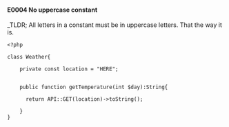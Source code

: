 #### E0004 No uppercase constant


_TLDR; All letters in a constant must be in uppercase letters. That the way it is. 
```<?php
<?php

class Weather{

    private const location = "HERE";
    

    public function getTemperature(int $day):String{

      return API::GET(location)->toString();
         
    }
}

